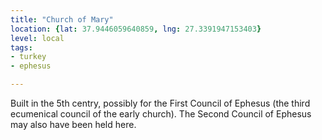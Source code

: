 ```yaml
---
title: "Church of Mary"
location: {lat: 37.9446059640859, lng: 27.3391947153403}
level: local
tags:
- turkey
- ephesus

---
```



Built in the 5th centry, possibly for the First Council of Ephesus (the third ecumenical council of the early church).  The Second Council of Ephesus may also have been held here.


